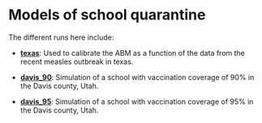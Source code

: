 # Models of school quarantine

The different runs here include:

- [**texas**](texas.md): Used to calibrate the ABM as a function of the data from the recent measles outbreak in texas.

- [**davis\_90**](davis_90.md): Simulation of a school with vaccination coverage of 90% in the Davis county, Utah.

- [**davis\_95**](davis_95.md): Simulation of a school with vaccination coverage of 95% in the Davis county, Utah.